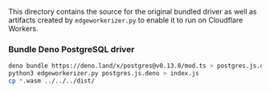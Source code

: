 This directory contains the source for the original bundled driver as well as artifacts created by 
`edgeworkerizer.py` to enable it to run on Cloudflare Workers.

### Bundle Deno PostgreSQL driver

```sh
deno bundle https://deno.land/x/postgres@v0.13.0/mod.ts > postgres.js.deno
python3 edgeworkerizer.py postgres.js.deno > index.js
cp *.wasm ../../../dist/
```
